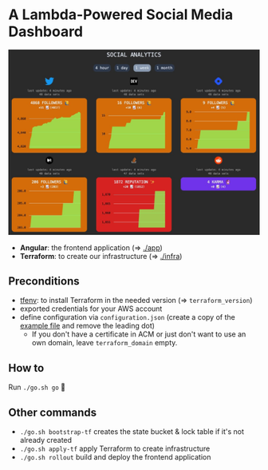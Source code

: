 # A Lambda-Powered Social Media Dashboard

![image info](./preview.jpeg)

* **Angular**: the frontend application (=> [./app](app))
* **Terraform**: to create our infrastructure (=> [./infra](infra))

## Preconditions

* [tfenv](https://github.com/tfutils/tfenv): to install Terraform in the needed version (=> `terraform_version`)
* exported credentials for your AWS account
* define configuration via `configuration.json` (create a copy of the [example file](.configuration.json) and remove the leading dot)
  * If you don't have a certificate in ACM or just don't want to use an own domain, leave `terraform_domain` empty.

## How to

Run `./go.sh go` 🎉

## Other commands

* `./go.sh bootstrap-tf` creates the state bucket & lock table if it's not already created
* `./go.sh apply-tf` apply Terraform to create infrastructure
* `./go.sh rollout` build and deploy the frontend application